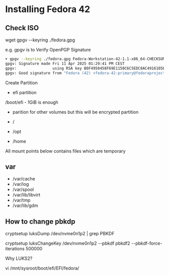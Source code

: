 # Installing Fedora 42

## Check ISO

wget <download fedora.gpg>
gpgv --keyring ./fedora.gpg <NameOftheCheckSumFile>

e.g. gpgv is to Verify OpenPGP Signature

```bash
➤ gpgv --keyring ./fedora.gpg Fedora-Workstation-42-1.1-x86_64-CHECKSUM 
gpgv: Signature made Fri 11 Apr 2025 01:29:41 PM CEST
gpgv:                using RSA key B0F4950458F69E1150C6C5EDC8AC4916105EF944
gpgv: Good signature from "Fedora (42) <fedora-42-primary@fedoraproject.org>"
```


Create Partition

- efi partition

/boot/efi - 1GiB is enough

- parition for other volumes but this will be encrypted partition

- /
- /opt
- /home

All mount points below contains files which are temporary
## var
- /var/cache 
- /var/log
- /var/spool
- /var/lib/libvirt
- /var/tmp
- /var/lib/gdm

## How to change pbkdp

cryptsetup luksDump /dev/nvme0n1p2 | grep PBKDF

cryptsetup luksChangeKey /dev/nvme0n1p2 --pbkdf pbkdf2 --pbkdf-force-iterations 500000

Why LUKS2?


vi /mnt/sysroot/boot/efi/EFI/fedora/


